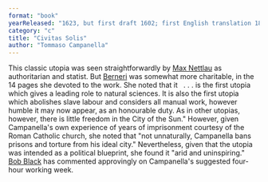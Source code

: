 ```yaml
---
format: "book"
yearReleased: "1623, but first draft 1602; first English translation 1885, as The City of the Sun"
category: "c"
title: "Civitas Solis"
author: "Tommaso Campanella"
---
```

This classic utopia was seen straightforwardly by <a href="biblio.htm#Nettlau short history">Max Nettlau</a> as authoritarian and  statist. But <a href="biblio.htm#Berneri">Berneri</a> was somewhat more  charitable, in the 14 pages she devoted to the work. She noted that it
 
. . . is the first utopia which gives a leading role to  natural sciences. It is also the first utopia which abolishes slave labour and  considers all manual work, however humble it may now appear, as an honourable  duty. As in other utopias, however, there is little freedom in the City of the  Sun."
However, given Campanella's own experience of years of  imprisonment courtesy of the Roman Catholic church, she noted that "not  unnaturally, Campanella bans prisons and torture from his ideal city."  Nevertheless, given that the utopia was intended as a political blueprint, she  found it "arid and uninspiring."
 
<a href="biblio.htm#Black">Bob Black</a> has commented  approvingly on Campanella's suggested four-hour working week.
 